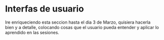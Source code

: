 # Interfas de usuario
Ire enriqueciendo esta seccion hasta el dia 3 de Marzo, quisiera hacerla bien y a detalle, colocando cosas que el usuario pueda entender y aplicar lo aprendido en las sesiones. 

